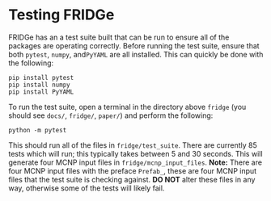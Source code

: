 # Testing FRIDGe

FRIDGe has an a test suite built that can be run to ensure all of the packages are operating correctly.
Before running the test suite, ensure that both `pytest`, `numpy`, and`PyYAML` are all installed.
This can quickly be done with the following:

```
pip install pytest
pip install numpy
pip install PyYAML
```

To run the test suite, open a terminal in the directory above `fridge` (you should see `docs/`, `fridge/`, `paper/`) and perform the following:

```
python -m pytest
```

This should run all of the files in `fridge/test_suite`.
There are currently 85 tests which will run; this typically takes between 5 and 30 seconds.
This will generate four MCNP input files in `fridge/mcnp_input_files`.
**Note:** There are four MCNP input files with the preface `Prefab_`, these are four MCNP input files that the test suite is checking against.
**DO NOT** alter these files in any way, otherwise some of the tests will likely fail.
